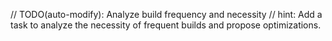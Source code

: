 // TODO(auto-modify): Analyze build frequency and necessity
// hint: Add a task to analyze the necessity of frequent builds and propose optimizations.
